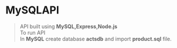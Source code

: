# MySQLAPI
> API built using **MySQL,Express,Node.js** <br>
> To run API <br>
> In **MySQL** create database **actsdb** and import **product.sql** file.
